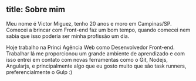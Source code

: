 title: Sobre mim
---

Meu nome é Victor Miguez, tenho 20 anos e moro em Campinas/SP. Comecei a brincar com Front-end faz um bom tempo, quando comecei nem sabia que isso poderia ser minha profissão um dia.

Hoje trabalho na Princi Agência Web como Desenvolvedor Front-end. Trabalhar lá me proporcionou um grande ambiente de aprendizado e com isso entrei em contato com novas ferramentas como o Git, Nodejs, Angularjs, e principalmente algo que eu gosto muito que são task runners, preferencialmente o Gulp :)
